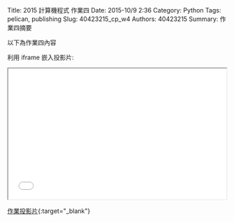 Title: 2015 計算機程式 作業四
Date: 2015-10/9 2:36
Category: Python
Tags: pelican, publishing
Slug: 40423215_cp_w4
Authors: 40423215
Summary: 作業四摘要

以下為作業四內容

利用 iframe 嵌入投影片:

<iframe src="40423215_cp_w4_p.html" width="500" height="300"></iframe>

[作業投影片](40423215_cp_w4_p.html){:target="_blank"}